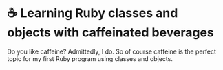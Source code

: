 ☕ Learning Ruby classes and objects with caffeinated beverages
==============================================================

Do you like caffeine? Admittedly, I do. So of course caffeine is the perfect topic for my first Ruby program using classes and objects. 
